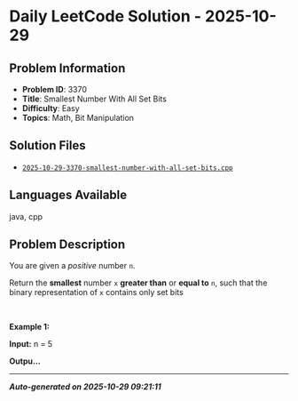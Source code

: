 # Daily LeetCode Solution - 2025-10-29

## Problem Information
- **Problem ID**: 3370
- **Title**: Smallest Number With All Set Bits
- **Difficulty**: Easy
- **Topics**: Math, Bit Manipulation

## Solution Files
- [`2025-10-29-3370-smallest-number-with-all-set-bits.cpp`](solutions/2025/10/2025-10-29-3370-smallest-number-with-all-set-bits.cpp)

## Languages Available
java, cpp

## Problem Description
<p>You are given a <em>positive</em> number <code>n</code>.</p>

<p>Return the <strong>smallest</strong> number <code>x</code> <strong>greater than</strong> or <strong>equal to</strong> <code>n</code>, such that the binary representation of <code>x</code> contains only <span data-keyword="set-bit">set bits</span></p>

<p>&nbsp;</p>
<p><strong class="example">Example 1:</strong></p>

<div class="example-block">
<p><strong>Input:</strong> <span class="example-io">n = 5</span></p>

<p><strong>Outpu...

---
*Auto-generated on 2025-10-29 09:21:11*
